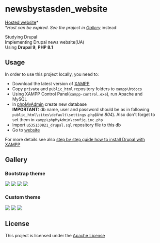 # newsbystasden_website

[Hosted website](http://newsbystasden.site)*  
**Host can be expired. See the project in [Gallery](https://github.com/StasDen/newsbystasden_website#gallery)* instead

Studying Drupal  
Implementing Drupal news website(UA)  
Using **Drupal 9**, **PHP 8.1**

Usage
-----
In order to use this project locally, you need to:
* Download the latest version of [XAMPP](https://www.apachefriends.org/download.html)
* Copy `private` and `public_html` repository folders to `xampp\htdocs`
* Using XAMPP Control Panel(`xampp-control.exe`), run Apache and MySQL
* In [phpMyAdmin](http://localhost/phpmyadmin) create new database  
**IMPORTANT:** db name, user and password should be as in following `public_html\sites\default\settings.php`(*line 804*). Also don't forget to set them in `xampp\phpMyAdmin\config.inc.php`
* Import `u535130821_drupal.sql` repository file to this db
* Go to [website](http://localhost/drupal)

For more details see also [step by step guide how to install Drupal with XAMPP](https://www.youtube.com/watch?v=kMfv_cVKOaA&t=239s)

Gallery
-------
### Bootstrap theme
![](https://user-images.githubusercontent.com/93178776/218453795-c8980d56-dece-459f-907c-3d3e7d7b8863.gif)
![](https://user-images.githubusercontent.com/93178776/218455185-140050d8-ff67-42b4-ba7d-09334f0e6ad7.png)
![](https://user-images.githubusercontent.com/93178776/218455301-16cef113-2d91-4033-9231-31c4417b2446.png)
![](https://user-images.githubusercontent.com/93178776/218455445-789962ea-dcd9-4e3c-98e7-e8b68b49f07e.png)

### Custom theme
![](https://user-images.githubusercontent.com/93178776/222758218-ee792a5c-ed3e-4854-8a66-1bbe7a4f790d.png)
![](https://user-images.githubusercontent.com/93178776/222758246-c16d3730-0f71-4ca5-a656-b3fda4b398ce.png)
![](https://user-images.githubusercontent.com/93178776/222758296-1a13b71e-9b0a-4be1-afc9-2c6f7c7e2306.png)

License
-------
This project is licensed under the [Apache License](https://github.com/StasDen/newsbystasden_website/blob/main/LICENSE.md)
